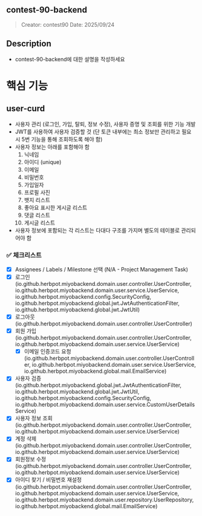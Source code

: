 ## contest-90-backend
> Creator: contest90
> Date: 2025/09/24

## Description 
* contest-90-backend에 대한 설명을 작성하세요

# 핵심 기능
## user-curd

- 사용자 관리 (로그인, 가입, 탈퇴, 정보 수정), 사용자 증명 및 조회를 위한 기능 개발
- JWT를 사용하여 사용자 검증할 것 (단 토큰 내부에는 최소 정보만 관리하고 필요 시 5번 기능을 통해 조회하도록 해야 함)
- 사용자 정보는 아래를 포함해야 함
    1. 닉네임
    2. 아이디 (unique)
    3. 이메일
    4. 비밀번호
    5. 가입일자
    6. 프로필 사진
    7. 뱃지 리스트
    8. 좋아요 표시한 게시글 리스트
    9. 댓글 리스트
    10. 게시글 리스트
- 사용자 정보에 포함되는 각 리스트는 다대다 구조를 가지며 별도의 테이블로 관리되어야 함

### ✅ 체크리스트

- [x] Assignees / Labels / Milestone 선택 (N/A - Project Management Task)
- [x]  로그인 (io.github.herbpot.miyobackend.domain.user.controller.UserController, io.github.herbpot.miyobackend.domain.user.service.UserService, io.github.herbpot.miyobackend.config.SecurityConfig, io.github.herbpot.miyobackend.global.jwt.JwtAuthenticationFilter, io.github.herbpot.miyobackend.global.jwt.JwtUtil)
- [x]  로그아웃 (io.github.herbpot.miyobackend.domain.user.controller.UserController)
- [x]  회원 가입 (io.github.herbpot.miyobackend.domain.user.controller.UserController, io.github.herbpot.miyobackend.domain.user.service.UserService)
    - [x] 이메일 인증코드 요청 (io.github.herbpot.miyobackend.domain.user.controller.UserController, io.github.herbpot.miyobackend.domain.user.service.UserService, io.github.herbpot.miyobackend.global.mail.EmailService)
- [x]  사용자 검증 (io.github.herbpot.miyobackend.global.jwt.JwtAuthenticationFilter, io.github.herbpot.miyobackend.global.jwt.JwtUtil, io.github.herbpot.miyobackend.config.SecurityConfig, io.github.herbpot.miyobackend.domain.user.service.CustomUserDetailsService)
- [x]  사용자 정보 조회 (io.github.herbpot.miyobackend.domain.user.controller.UserController, io.github.herbpot.miyobackend.domain.user.service.UserService)
- [x]  계정 삭제 (io.github.herbpot.miyobackend.domain.user.controller.UserController, io.github.herbpot.miyobackend.domain.user.service.UserService)
- [x]  회원정보 수정 (io.github.herbpot.miyobackend.domain.user.controller.UserController, io.github.herbpot.miyobackend.domain.user.service.UserService)
- [x]  아이디 찾기 / 비밀번호 재설정 (io.github.herbpot.miyobackend.domain.user.controller.UserController, io.github.herbpot.miyobackend.domain.user.service.UserService, io.github.herbpot.miyobackend.domain.user.repository.UserRepository, io.github.herbpot.miyobackend.global.mail.EmailService)